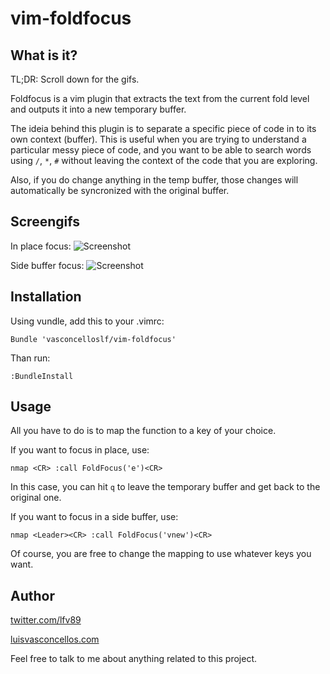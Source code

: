 # vim-foldfocus #

## What is it? ##

TL;DR: Scroll down for the gifs.

Foldfocus is a vim plugin that extracts the text from the current fold level and outputs it into a new temporary buffer.

The ideia behind this plugin is to separate a specific piece of code in to its own context (buffer). This is useful when you are trying to understand a particular messy piece of code, and you want to be able to search words using ```/```, ```*```, ```#``` without leaving the context of the code that you are exploring.

Also, if you do change anything in the temp buffer, those changes will automatically be syncronized with the original buffer.

## Screengifs ##

In place focus:
![Screenshot](https://s3-us-west-2.amazonaws.com/vim-foldfocus/ff2.gif)

Side buffer focus:
![Screenshot](https://s3-us-west-2.amazonaws.com/vim-foldfocus/ff3.gif)

## Installation ##

Using vundle, add this to your .vimrc:

```
Bundle 'vasconcelloslf/vim-foldfocus'
```

Than run:

```
:BundleInstall
```

## Usage ##

All you have to do is to map the function to a key of your choice.

If you want to focus in place, use:

```vimscript
nmap <CR> :call FoldFocus('e')<CR>
```

In this case, you can hit ```q``` to leave the temporary buffer and get
back to the original one.

If you want to focus in a side buffer, use:

```vimscript
nmap <Leader><CR> :call FoldFocus('vnew')<CR>
```

Of course, you are free to change the mapping to use whatever keys you want.

## Author

[twitter.com/lfv89](http://twitter.com/lfv89)

[luisvasconcellos.com](http://www.luisvasconcellos.com)

Feel free to talk to me about anything related to this project.
